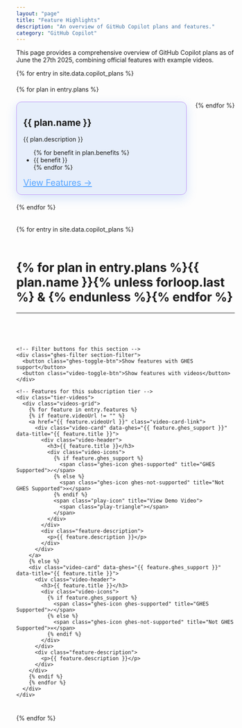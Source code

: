 ```yaml
---
layout: "page"
title: "Feature Highlights"
description: "An overview of GitHub Copilot plans and features."
category: "GitHub Copilot"
---
```


This page provides a comprehensive overview of GitHub Copilot plans as of June the 27th 2025, combining official features with example videos.

<div class="features-vertical-container">

  <!-- Subscription Tiers Container -->
  <div class="subscription-wrapper">
    {% for entry in site.data.copilot_plans %}
    <div class="subscription-tiers-container {% if entry.width == '100%' %}full-width{% else %}half-width{% endif %}">
        {% for plan in entry.plans %}
        <div class="subscription-section">
          <h2>{{ plan.name }}</h2>
          <p>{{ plan.description }}</p>
          <ul>
            {% for benefit in plan.benefits %}
            <li>{{ benefit }}</li>
            {% endfor %}
          </ul>
          <div class="tier-link">
            <a href="#videos-{% for plan in entry.plans %}{{ plan.name | downcase | replace: ' ', '-' | replace: '+', 'plus' }}{% unless forloop.last %}-{% endunless %}{% endfor %}">View Features →</a>
          </div>
        </div>
        {% endfor %}
    </div>
    {% endfor %}
  </div>

  {% for entry in site.data.copilot_plans %}
    <div id="videos-{% for plan in entry.plans %}{{ plan.name | downcase | replace: ' ', '-' | replace: '+', 'plus' }}{% unless forloop.last %}-{% endunless %}{% endfor %}">
      <h1 class="section-title">
        {% for plan in entry.plans %}{{ plan.name }}{% unless forloop.last %} & {% endunless %}{% endfor %}
      </h1>
      <hr />
    </div>

    <!-- Filter buttons for this section -->
    <div class="ghes-filter section-filter">
      <button class="ghes-toggle-btn">Show features with GHES support</button>
      <button class="video-toggle-btn">Show features with videos</button>
    </div>

    <!-- Features for this subscription tier -->
    <div class="tier-videos">
      <div class="videos-grid">
        {% for feature in entry.features %}
        {% if feature.videoUrl != "" %}
        <a href="{{ feature.videoUrl }}" class="video-card-link">
          <div class="video-card" data-ghes="{{ feature.ghes_support }}" data-title="{{ feature.title }}">
            <div class="video-header">
              <h3>{{ feature.title }}</h3>
              <div class="video-icons">
                {% if feature.ghes_support %}
                  <span class="ghes-icon ghes-supported" title="GHES Supported">✓</span>
                {% else %}
                  <span class="ghes-icon ghes-not-supported" title="Not GHES Supported">✕</span>
                {% endif %}
                <span class="play-icon" title="View Demo Video">
                  <span class="play-triangle"></span>
                </span>
              </div>
            </div>
            <div class="feature-description">
              <p>{{ feature.description }}</p>
            </div>
          </div>
        </a>
        {% else %}
        <div class="video-card" data-ghes="{{ feature.ghes_support }}" data-title="{{ feature.title }}">
          <div class="video-header">
            <h3>{{ feature.title }}</h3>
            <div class="video-icons">
              {% if feature.ghes_support %}
                <span class="ghes-icon ghes-supported" title="GHES Supported">✓</span>
              {% else %}
                <span class="ghes-icon ghes-not-supported" title="Not GHES Supported">✕</span>
              {% endif %}
            </div>
          </div>
          <div class="feature-description">
            <p>{{ feature.description }}</p>
          </div>
        </div>
        {% endif %}
        {% endfor %}
      </div>
    </div>
  {% endfor %}

</div>

<style>
/* Main container with vertical stacking */
.features-vertical-container {
  display: flex;
  flex-direction: column;
  gap: 10px;
}

/* Wrapper for subscription containers */
.subscription-wrapper {
  display: flex;
  flex-wrap: wrap;
  gap: 20px;
  margin-bottom: 10px;
}

/* GHES Filter Button */
.ghes-filter {
  text-align: left;
}

.ghes-toggle-btn, .video-toggle-btn {
  border: none;
  border-radius: 6px;
  padding: 10px 15px;
  cursor: pointer;
  font-size: 14px;
  font-weight: 500;
  transition: background-color 0.2s;
  margin-right: 10px;
  margin-bottom: 10px;
  color: white;
}

.ghes-toggle-btn {
  background-color: #28a745;
}

.video-toggle-btn {
  background-color: #0366d6;
}

.ghes-toggle-btn.active,
.video-toggle-btn.active {
  background-color: #6c757d;
}

/* Hover effects only on devices that support hover */
@media (hover: hover) and (pointer: fine) {
  .ghes-toggle-btn:hover {
    background-color: #218838;
  }

  .video-toggle-btn:hover {
    background-color: #0258c5;
  }
}

/* Subscription tiers container for horizontal layout */
.subscription-tiers-container {
  display: flex;
  flex-wrap: wrap;
  gap: 20px;
}

/* Full width entries (100%) - plans stack vertically */
.subscription-tiers-container.full-width {
  flex-direction: column;
  width: 100%;
}

/* Half width entries (50%) - plans display horizontally */
.subscription-tiers-container.half-width {
  flex-direction: row;
  width: calc(50% - 10px); /* Account for gap */
}

/* Subscription section styling */
.subscription-section {
  background: rgba(31, 111, 235, 0.10);
  border: 1px solid #bd93f9;
  border-radius: 12px;
  padding: 5px 15px 15px 15px;
  box-shadow: 0 8px 25px rgba(31, 111, 235, 0.18);
  flex: 1;
  min-width: 250px; /* Minimum width before wrapping */
  transition: all 0.2s ease;
}

/* Tier link styling */
.tier-link {
  margin-top: 15px;
  text-align: left;
  font-size: 20px;
}

.tier-link a {
  color: #58a6ff !important;
}

.tier-link a:visited {
  color: #58a6ff !important;
}

/* Hover effects only on devices that support hover */
@media (hover: hover) and (pointer: fine) {
  .tier-link a:hover {
    color: #79c0ff !important;
  }
}

/* Videos section styling */
.videos-section-title {
  border-bottom: 1px solid #e1e4e8;
}

/* Video grid layouts */
.videos-grid {
  display: grid;
  gap: 10px;
  margin-bottom: 25px;
  grid-template-columns: repeat(auto-fill, minmax(180px, 1fr));
  align-items: stretch;
}

/* Video card styling */
.video-card-link {
  text-decoration: none !important;
  color: inherit;
  display: flex;
  height: 100%;
}

.video-card {
  background: rgba(31, 111, 235, 0.10);
  border: 1px solid #bd93f9;
  border-radius: 12px;
  padding: 15px;
  box-shadow: 0 8px 25px rgba(31, 111, 235, 0.18);
  transition: all 0.2s ease;
  display: flex;
  flex-direction: column;
}

.video-card-link:hover {
  text-decoration: none !important;
}

/* Hover effects only on devices that support hover */
@media (hover: hover) and (pointer: fine) {
  .video-card-link:hover .video-card {
    transform: scale(1.05);
    background: rgba(31, 111, 235, 0.18);
  }
}

/* Feature description styling */
.feature-description {
  flex: 1;
  margin: 10px 0;
}

.feature-description p {
  font-size: 13px;
  line-height: 1.4;
  margin: 0;
  color: #c9d1d9;
}

/* Video header with title and icons */
.video-header {
  display: flex;
  justify-content: space-between;
  align-items: flex-start;
  gap: 8px;
}

.video-card h3 {
  font-size: 14px;
  font-weight: 500;
  margin: 0;
  line-height: 1.3;
  flex: 1;
}

/* Video icons container */
.video-icons {
  display: flex;
  gap: 6px;
  align-items: center;
  flex-shrink: 0;
}

/* Play button icon */
.play-icon {
  display: inline-flex;
  align-items: center;
  justify-content: center;
  width: 20px;
  height: 20px;
  background-color: #0366d6;
  border-radius: 50%;
  transition: background-color 0.2s;
}

.play-triangle {
  width: 0;
  height: 0;
  border-left: 8px solid white;
  border-top: 5px solid transparent;
  border-bottom: 5px solid transparent;
  margin-left: 2px; /* Slight offset to center the triangle visually */
}

/* GHES support icon */
.ghes-icon {
  display: inline-flex;
  align-items: center;
  justify-content: center;
  width: 18px;
  height: 18px;
  color: white;
  border-radius: 50%;
  font-size: 12px;
  font-weight: bold;
}

.ghes-supported {
  background-color: #28a745;
}

.ghes-not-supported {
  background-color: #dc3545;
  display: none; /* Hide by default */
}

/* Entry separator styling */
.entry-separator {
  margin: 0px 0px 25px 0px;
  border: 0;
  height: 1px;
  background-color: rgb(255, 255, 255, 0.5);
}

/* Responsive adjustments */
/* Mobile: < 768px */
@media (max-width: 767px) {
  .videos-grid {
    grid-template-columns: repeat(auto-fill, minmax(150px, 1fr));
    gap: 8px;
  }

  .video-card {
    padding: 10px;
  }
  
  .video-card h3 {
    font-size: 13px;
  }
  
  .subscription-section {
    flex: 0 0 100%; /* Full width on small screens */
    min-width: 0; /* Override minimum width to prevent overflow */
  }

  .subscription-wrapper {
    flex-direction: column;
  }

  .subscription-tiers-container.half-width {
    width: 100%; /* Full width on mobile */
    flex-direction: column; /* Stack plans vertically on mobile */
  }

  .subscription-tiers-container {
    flex-wrap: nowrap; /* Prevent wrapping on small screens */
  }
}

/* Tablet: 768px - 1024px */
@media (min-width: 768px) and (max-width: 1024px) {
  .videos-grid {
    grid-template-columns: repeat(auto-fill, minmax(160px, 1fr));
    gap: 9px;
  }

  .subscription-section {
    min-width: 280px;
  }
}

/* Desktop: > 1024px */
@media (min-width: 1025px) {
  .videos-grid {
    grid-template-columns: repeat(auto-fill, minmax(180px, 1fr));
  }
}
</style>

<!-- JavaScript for filter toggle buttons -->
<script>
document.addEventListener('DOMContentLoaded', function() {
  const filterSections = document.querySelectorAll('.section-filter');

  filterSections.forEach(function(section) {
    const ghesToggleBtn = section.querySelector('.ghes-toggle-btn');
    const videoToggleBtn = section.querySelector('.video-toggle-btn');

    // Error handling: ensure buttons exist
    if (!ghesToggleBtn || !videoToggleBtn) {
      return;
    }

    let ghesOnly = false;
    let videoOnly = false;

    // Find the next videos-grid after this section
    const nextVideosGrid = section.nextElementSibling?.querySelector('.videos-grid');
    if (!nextVideosGrid) {
      return;
    }

    const videoCards = nextVideosGrid.querySelectorAll('.video-card, .video-card-link');
    if (!videoCards.length) {
      return;
    }

    function applyFilters() {
      videoCards.forEach(card => {
        const videoCard = card.classList.contains('video-card') ? card : card.querySelector('.video-card');
        if (!videoCard) {
          return;
        }

        const ghesSupport = videoCard.getAttribute('data-ghes') === 'true';
        const hasVideo = videoCard.querySelector('.play-icon') !== null;

        let shouldShow = true;

        if (ghesOnly && !ghesSupport) {
          shouldShow = false;
        }

        if (videoOnly && !hasVideo) {
          shouldShow = false;
        }

        card.style.display = shouldShow ? '' : 'none';
      });
    }

    ghesToggleBtn.addEventListener('click', function() {
      ghesOnly = !ghesOnly;
      ghesToggleBtn.classList.toggle('active');

      if (ghesOnly) {
        ghesToggleBtn.textContent = 'Show all features';
      } else {
        ghesToggleBtn.textContent = 'Show features with GHES support';
      }

      applyFilters();
    });

    videoToggleBtn.addEventListener('click', function() {
      videoOnly = !videoOnly;
      videoToggleBtn.classList.toggle('active');

      if (videoOnly) {
        videoToggleBtn.textContent = 'Show all features';
      } else {
        videoToggleBtn.textContent = 'Show features with videos';
      }

      applyFilters();
    });
  });
});
</script>
